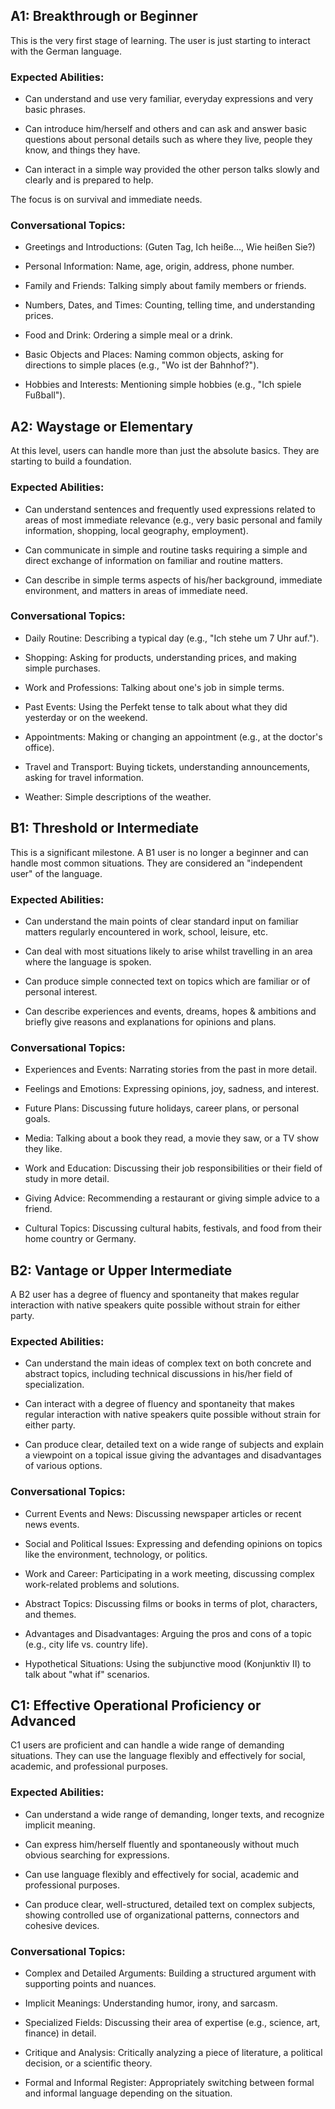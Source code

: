 ## A1: Breakthrough or Beginner
This is the very first stage of learning. The user is just starting to interact with the German language.

### Expected Abilities:

* Can understand and use very familiar, everyday expressions and very basic phrases.

* Can introduce him/herself and others and can ask and answer basic questions about personal details such as where they live, people they know, and things they have.

* Can interact in a simple way provided the other person talks slowly and clearly and is prepared to help.

The focus is on survival and immediate needs.

### Conversational Topics:

* Greetings and Introductions: (Guten Tag, Ich heiße..., Wie heißen Sie?)

* Personal Information: Name, age, origin, address, phone number.

* Family and Friends: Talking simply about family members or friends.

* Numbers, Dates, and Times: Counting, telling time, and understanding prices.

* Food and Drink: Ordering a simple meal or a drink.

* Basic Objects and Places: Naming common objects, asking for directions to simple places (e.g., "Wo ist der Bahnhof?").

* Hobbies and Interests: Mentioning simple hobbies (e.g., "Ich spiele Fußball").

## A2: Waystage or Elementary
At this level, users can handle more than just the absolute basics. They are starting to build a foundation.

### Expected Abilities:

* Can understand sentences and frequently used expressions related to areas of most immediate relevance (e.g., very basic personal and family information, shopping, local geography, employment).

* Can communicate in simple and routine tasks requiring a simple and direct exchange of information on familiar and routine matters.

* Can describe in simple terms aspects of his/her background, immediate environment, and matters in areas of immediate need.

### Conversational Topics:

* Daily Routine: Describing a typical day (e.g., "Ich stehe um 7 Uhr auf.").

* Shopping: Asking for products, understanding prices, and making simple purchases.

* Work and Professions: Talking about one's job in simple terms.

* Past Events: Using the Perfekt tense to talk about what they did yesterday or on the weekend.

* Appointments: Making or changing an appointment (e.g., at the doctor's office).

* Travel and Transport: Buying tickets, understanding announcements, asking for travel information.

* Weather: Simple descriptions of the weather.

## B1: Threshold or Intermediate
This is a significant milestone. A B1 user is no longer a beginner and can handle most common situations. They are considered an "independent user" of the language.

### Expected Abilities:

* Can understand the main points of clear standard input on familiar matters regularly encountered in work, school, leisure, etc.

* Can deal with most situations likely to arise whilst travelling in an area where the language is spoken.

* Can produce simple connected text on topics which are familiar or of personal interest.

* Can describe experiences and events, dreams, hopes & ambitions and briefly give reasons and explanations for opinions and plans.

### Conversational Topics:

* Experiences and Events: Narrating stories from the past in more detail.

* Feelings and Emotions: Expressing opinions, joy, sadness, and interest.

* Future Plans: Discussing future holidays, career plans, or personal goals.

* Media: Talking about a book they read, a movie they saw, or a TV show they like.

* Work and Education: Discussing their job responsibilities or their field of study in more detail.

* Giving Advice: Recommending a restaurant or giving simple advice to a friend.

* Cultural Topics: Discussing cultural habits, festivals, and food from their home country or Germany.

## B2: Vantage or Upper Intermediate
A B2 user has a degree of fluency and spontaneity that makes regular interaction with native speakers quite possible without strain for either party.

### Expected Abilities:

* Can understand the main ideas of complex text on both concrete and abstract topics, including technical discussions in his/her field of specialization.

* Can interact with a degree of fluency and spontaneity that makes regular interaction with native speakers quite possible without strain for either party.

* Can produce clear, detailed text on a wide range of subjects and explain a viewpoint on a topical issue giving the advantages and disadvantages of various options.

### Conversational Topics:

* Current Events and News: Discussing newspaper articles or recent news events.

* Social and Political Issues: Expressing and defending opinions on topics like the environment, technology, or politics.

* Work and Career: Participating in a work meeting, discussing complex work-related problems and solutions.

* Abstract Topics: Discussing films or books in terms of plot, characters, and themes.

* Advantages and Disadvantages: Arguing the pros and cons of a topic (e.g., city life vs. country life).

* Hypothetical Situations: Using the subjunctive mood (Konjunktiv II) to talk about "what if" scenarios.

## C1: Effective Operational Proficiency or Advanced
C1 users are proficient and can handle a wide range of demanding situations. They can use the language flexibly and effectively for social, academic, and professional purposes.

### Expected Abilities:

* Can understand a wide range of demanding, longer texts, and recognize implicit meaning.

* Can express him/herself fluently and spontaneously without much obvious searching for expressions.

* Can use language flexibly and effectively for social, academic and professional purposes.

* Can produce clear, well-structured, detailed text on complex subjects, showing controlled use of organizational patterns, connectors and cohesive devices.

### Conversational Topics:

* Complex and Detailed Arguments: Building a structured argument with supporting points and nuances.

* Implicit Meanings: Understanding humor, irony, and sarcasm.

* Specialized Fields: Discussing their area of expertise (e.g., science, art, finance) in detail.

* Critique and Analysis: Critically analyzing a piece of literature, a political decision, or a scientific theory.

* Formal and Informal Register: Appropriately switching between formal and informal language depending on the situation.